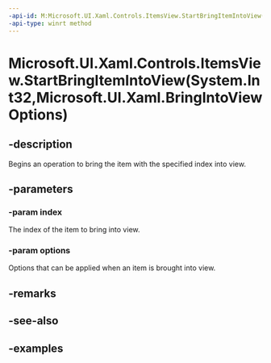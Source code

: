 ```yaml
---
-api-id: M:Microsoft.UI.Xaml.Controls.ItemsView.StartBringItemIntoView(System.Int32,Microsoft.UI.Xaml.BringIntoViewOptions)
-api-type: winrt method
---
```


# Microsoft.UI.Xaml.Controls.ItemsView.StartBringItemIntoView(System.Int32,Microsoft.UI.Xaml.BringIntoViewOptions)

<!--
public void StartBringItemIntoView (int index, Microsoft.UI.Xaml.BringIntoViewOptions options);
-->


## -description

Begins an operation to bring the item with the specified index into view.

## -parameters

### -param index

The index of the item to bring into view.

### -param options

Options that can be applied when an item is brought into view.

## -remarks

## -see-also

## -examples



